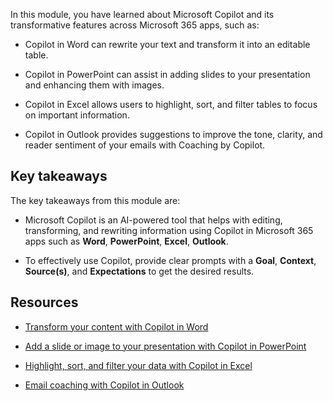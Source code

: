 
In this module, you have learned about Microsoft Copilot and its transformative features across Microsoft 365 apps, such as:

- Copilot in Word can rewrite your text and transform it into an editable table. 

- Copilot in PowerPoint can assist in adding slides to your presentation and enhancing them with images. 

- Copilot in Excel allows users to highlight, sort, and filter tables to focus on important information. 

- Copilot in Outlook provides suggestions to improve the tone, clarity, and reader sentiment of your emails with Coaching by Copilot.

## Key takeaways

The key takeaways from this module are:

- Microsoft Copilot is an AI-powered tool that helps with editing, transforming, and rewriting information using Copilot in Microsoft 365 apps such as **Word**, **PowerPoint**, **Excel**, **Outlook**.

- To effectively use Copilot, provide clear prompts with a **Goal**, **Context**, **Source(s)**, and **Expectations** to get the desired results.

## Resources

- [Transform your content with Copilot in Word](https://support.microsoft.com/office/transform-your-content-with-copilot-in-word-923d9763-f896-4da7-8a3f-5b12c3bfc475)

- [Add a slide or image to your presentation with Copilot in PowerPoint](https://support.microsoft.com/office/add-a-slide-or-image-to-your-presentation-with-copilot-in-powerpoint-ae906e57-db71-4f46-8ed5-c1e2cebe6a80)

- [Highlight, sort, and filter your data with Copilot in Excel](https://support.microsoft.com/office/highlight-sort-and-filter-your-data-with-copilot-in-excel-05302e3f-de42-4475-b235-be9cb3d4e936)

- [Email coaching with Copilot in Outlook](https://support.microsoft.com/office/email-coaching-with-copilot-in-outlook-91a3cd56-1586-4a31-85c7-2eb8cdb02405#OSVersion=iOS)